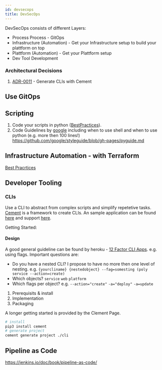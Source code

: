 ```yaml
---
id: devsecops
title: DevSecOps
---
```


DevSecOps consists of different Layers: 

* Process Process - GitOps
* Infrastructure (Automation) - Get your Infrastructure setup to build your plattform on top
* Plattform (Automation) - Get your Plattform setup 
* Dev Tool Development

### Architectural Decisions

1. [ADR-0011](adr/adr11.html) - Generate CLIs with Cement

## Use GitOps

## Scripting
1. Code your scripts in python ([BestPractices](https://srcco.de/posts/writing-python-command-line-scripts.html)).
2. Code Guidelines by [google](https://google.github.io/styleguide/shell.xml) including when to use shell and when to use python (e.g. more then 100 lines!) https://github.com/google/styleguide/blob/gh-pages/pyguide.md

## Infrastructure Automation - with Terraform

[Best Pracrtices](https://www.terraform.io/docs/providers/aws/r/route53_record.html)


## Developer Tooling

### CLIs 

Use a CLI to abstract from complex scripts and simplify repetetive tasks. [Cement](https://docs.builtoncement.com/getting-started/beginner-tutorial/part-1-creating-your-first-project) is a framework to create CLIs. An sample application can be found [here](#) and support [here](https://github.com/datafolklabs/cement#more-information).

Getting Started:

#### Design
A good general guideline can be found by heroku - [12 Factor CLI Apps](https://medium.com/@jdxcode/12-factor-cli-apps-dd3c227a0e46). e.g. using flags. Important questions are: 

- Do you have a nested CLI? I propose to have no more then one level of nesting. e.g. `{yourcliname} {nestedobject} --fag=somesting (poly service --action=create)` 
- Which objects? `service` `web` `platform`
- Which flags per object? e.g. `--action="create"` `-a="deploy"` `-a=update`



1. Prerequisits & install
2. Implementation
3. Packaging 

A longer getting started is provided by the Clement Page. 

```bash
# install
pip3 install cement
# generate project
cement generate project ./cli

```


## Pipeline as Code

https://jenkins.io/doc/book/pipeline-as-code/